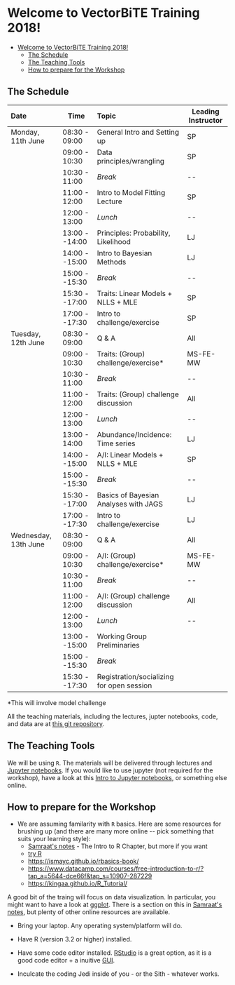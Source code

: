 # Welcome to VectorBiTE Training 2018!
<!-- TOC -->

- [Welcome to VectorBiTE Training 2018!](#welcome-to-vectorbite-training-2018)
    - [The Schedule](#the-schedule)
    - [The Teaching Tools](#the-teaching-tools)
    - [How to prepare for the Workshop](#how-to-prepare-for-the-workshop)

<!-- /TOC -->

## The Schedule

| Date                | Time         | Topic                                 |Leading Instructor
|:------              |------        |:------                                |------
|Monday, 11th June    | 08:30 - 09:00| General Intro and Setting up          | SP 
|                     | 09:00 - 10:30| Data principles/wrangling             | SP
|                     | 10:30 - 11:00| *Break*                               | --
|                     | 11:00 - 12:00| Intro to Model Fitting Lecture        | SP
|                     | 12:00 - 13:00| *Lunch*                               | --
|                     | 13:00 --14:00| Principles: Probability, Likelihood   | LJ
|                     | 14:00 --15:00| Intro to Bayesian Methods             | LJ
|                     | 15:00 --15:30| *Break*                               | --
|                     | 15:30 --17:00| Traits: Linear Models + NLLS + MLE    | SP
|                     | 17:00 --17:30| Intro to challenge/exercise           | SP
|Tuesday, 12th June   | 08:30 - 09:00| Q & A                                 | All
|                     | 09:00 - 10:30| Traits: (Group) challenge/exercise*   | MS-FE-MW
|                     | 10:30 - 11:00| *Break*                               | --
|                     | 11:00 - 12:00| Traits: (Group) challenge discussion  | All
|                     | 12:00 - 13:00| *Lunch*                               | --
|                     | 13:00 - 14:00| Abundance/Incidence: Time series      | LJ
|                     | 14:00 --15:00| A/I:  Linear Models + NLLS + MLE      | SP
|                     | 15:00 --15:30| *Break*                               | --
|                     | 15:30 --17:00| Basics of Bayesian Analyses with JAGS | LJ
|                     | 17:00 --17:30| Intro to challenge/exercise           | LJ
|Wednesday, 13th June | 08:30 - 09:00| Q & A                                 | All
|                     | 09:00 - 10:30| A/I: (Group) challenge/exercise*      | MS-FE-MW
|                     | 10:30 - 11:00| *Break*                               | --
|                     | 11:00 - 12:00| A/I: (Group) challenge discussion     | All
|                     | 12:00 - 13:00| *Lunch*                               | --
|                     | 13:00 --15:00| Working Group Preliminaries           | 
|                     | 15:00 --15:30| *Break*                               | 
|                     | 15:30 --17:30| Registration/socializing for open session  | 

*This will involve model challenge

All the teaching materials, including the lectures, jupter notebooks, code, and data are at [this git repository](https://github.com/vectorbite/VBiTraining).

## The Teaching Tools

We will be using `R`. The materials will be delivered through lectures and [Jupyter notebooks](http://jupyter.org/). If you would like to use jupyter (not required for the workshop), have a look at this [Intro to Jupyter notebooks](https://github.com/mhasoba/TheMulQuaBio/blob/master/notebooks/Intro.ipynb), or something else online.    

## How to prepare for the Workshop

 * We are assuming familarity with `R` basics. Here are some resources for brushing up (and there are many more online -- pick something that suits your learning style):
     - [Samraat's notes](https://github.com/mhasoba/TheMulQuaBio/blob/master/silbiocomp/SilBioComp.pdf) - The Intro to R Chapter, but more if you want
     - [try R](https://hangouts.google.com/_/elUi/chat-redirect?dest=http%3A%2F%2Ftryr.codeschool.com%2F)
     - https://ismayc.github.io/rbasics-book/
     - https://www.datacamp.com/courses/free-introduction-to-r/?tap_a=5644-dce66f&tap_s=10907-287229
     - https://kingaa.github.io/R_Tutorial/

A good bit of the traing will focus on data visualization. In particular, you might want to have a look at [ggplot](http://ggplot.yhathq.com/). There is a section on this in [Samraat's notes](https://github.com/mhasoba/TheMulQuaBio/blob/master/silbiocomp/SilBioComp.pdf), but plenty of other online resources are available.

  * Bring your laptop. Any operating system/platform will do.
  
  * Have R (version 3.2 or higher) installed.
  
  * Have some code editor installed. [RStudio](https://www.rstudio.com/) is a great option, as it is a good code editor + a inuitive [GUI](https://en.wikipedia.org/wiki/Graphical_user_interface).
  
  * Inculcate the coding Jedi inside of you - or the Sith - whatever works.
